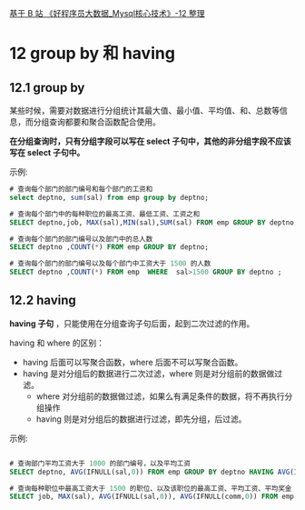 [基于 B 站 《好程序员大数据_Mysql核心技术》-12 整理](https://www.bilibili.com/video/BV1ut4y1y7tt?p=12)

# 12 group by 和 having

## 12.1 group by 

某些时候，需要对数据进行分组统计其最大值、最小值、平均值、和、总数等信息，而分组查询都要和聚合函数配合使用。

**在分组查询时，只有分组字段可以写在 select 子句中，其他的非分组字段不应该写在 select 子句中。**

示例:

```sql
# 查询每个部门的部门编号和每个部门的工资和
select deptno, sum(sal) from emp group by deptno;

# 查询每个部门中的每种职位的最高工资、最低工资、工资之和
SELECT deptno,job, MAX(sal),MIN(sal),SUM(sal) FROM emp GROUP BY deptno,job;

# 查询每个部门的部门编号以及部门中的总人数
SELECT deptno ,COUNT(*) FROM emp GROUP BY deptno;

# 查询每个部门的部门编号以及每个部门中工资大于 1500 的人数
SELECT deptno ,COUNT(*) FROM emp  WHERE  sal>1500 GROUP BY deptno ;
```

## 12.2 having

**having 子句** ，只能使用在分组查询子句后面，起到二次过滤的作用。

having 和 where 的区别：

* having 后面可以写聚合函数，where 后面不可以写聚合函数。
* having 是对分组后的数据进行二次过滤，where 则是对分组前的数据做过滤。
	* where 对分组前的数据做过滤，如果么有满足条件的数据，将不再执行分组操作
	* having 则是对分组后的数据进行过滤，即先分组，后过滤。 

示例:

```sql

# 查询部门平均工资大于 1000 的部门编号，以及平均工资
SELECT deptno, AVG(IFNULL(sal,0)) FROM emp GROUP BY deptno HAVING AVG(IFNULL(sal,0))>1000 ;

# 查询每种职位中最高工资大于 1500 的职位、以及该职位的最高工资、平均工资、平均奖金
SELECT job, MAX(sal), AVG(IFNULL(sal,0)), AVG(IFNULL(comm,0)) FROM emp GROUP BY job HAVING MAX(sal)>1500;

```
